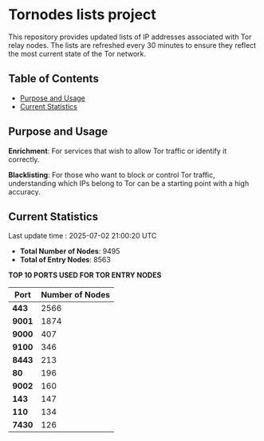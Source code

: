 # Tornodes lists project

This repository provides updated lists of IP addresses associated with Tor relay nodes. The lists are refreshed every 30 minutes to ensure they reflect the most current state of the Tor network.

## Table of Contents

- [Purpose and Usage](#purpose-and-usage)
- [Current Statistics](#current-statistics)


## Purpose and Usage

**Enrichment**: For services that wish to allow Tor traffic or identify it correctly.

**Blacklisting**: For those who want to block or control Tor traffic, understanding which IPs belong to Tor can be a starting point with a high accuracy.

## Current Statistics

Last update time : 2025-07-02 21:00:20 UTC

- **Total Number of Nodes**: 9495
- **Total of Entry Nodes**: 8563

**TOP 10 PORTS USED FOR TOR ENTRY NODES**

| **Port** | **Number of Nodes** |
|------|-----------------|
| **443**   | 2566  |
| **9001**   | 1874  |
| **9000**   | 407  |
| **9100**   | 346  |
| **8443**   | 213  |
| **80**   | 196  |
| **9002**   | 160  |
| **143**   | 147  |
| **110**   | 134  |
| **7430**   | 126  |


